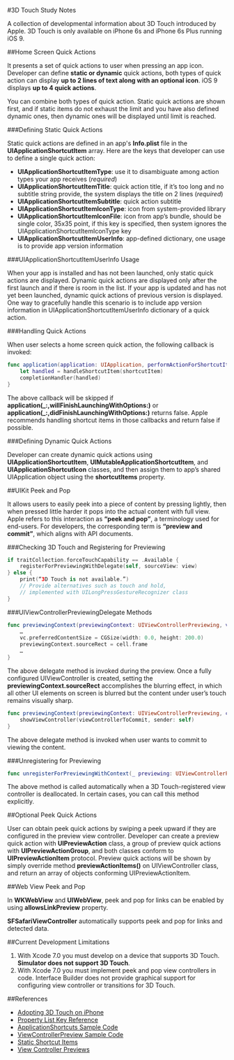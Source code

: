 #3D Touch Study Notes

A collection of developmental information about 3D Touch introduced by Apple. 3D Touch is only available on iPhone 6s and iPhone 6s Plus running iOS 9.

##Home Screen Quick Actions

It presents a set of quick actions to user when pressing an app icon. Developer can define **static or dynamic** quick actions, both types of quick action can display **up to 2 lines of text along with an optional icon**. iOS 9 displays **up to 4 quick actions**.

You can combine both types of quick action. Static quick actions are shown first, and if static items do not exhaust the limit and you have also defined dynamic ones, then dynamic ones will be displayed until limit is reached.

###Defining Static Quick Actions

Static quick actions are defined in an app's **Info.plist** file in the **UIApplicationShortcutItem** array. Here are the keys that developer can use to define a single quick action:

- **UIApplicationShortcutItemType**: use it to disambiguate among action types your app receives (_required_)
- **UIApplicationShortcutItemTitle**: quick action title, if it’s too long and no subtitle string provide, the system displays the title on 2 lines (_required_)
- **UIApplicationShortcutItemSubtitle**: quick action subtitle
- **UIApplicationShortcutItemIconType**: icon from system-provided library
- **UIApplicationShortcutItemIconFile**: icon from app’s bundle, should be single color,  35x35 point, if this key is specified, then system ignores the UIApplicationShortcutItemIconType key
- **UIApplicationShortcutItemUserInfo**: app-defined dictionary, one usage is to provide app version information

###UIApplicationShortcutItemUserInfo Usage

When your app is installed and has not been launched, only static quick actions are displayed. Dynamic quick actions are displayed only after the first launch and if there is room in the list. If your app is updated and has not yet been launched, dynamic quick actions of previous version is displayed. One way to gracefully handle this scenario is to include app version information in UIApplicationShortcutItemUserInfo dictionary of a quick action.

###Handling Quick Actions

When user selects a home screen quick action, the following callback is invoked:

```swift
func application(application: UIApplication, performActionForShortcutItem shortcutItem: UIApplicationShortcutItem, completionHandler: Bool -> Void) {
	let handled = handleShortcutItem(shortcutItem)
	completionHandler(handled)
}
```

 The above callback will be skipped if **application(\_:,willFinishLaunchingWithOptions:)** or **application(\_:,didFinishLaunchingWithOptions:)** returns false. Apple recommends handling shortcut items in those callbacks and return false if possible.

###Defining Dynamic Quick Actions

Developer can create dynamic quick actions using **UIApplicationShortcutItem**, **UIMutableApplicationShortcutItem**, and **UIApplicationShortcutIcon** classes, and then assign them to app’s shared UIApplication object using the **shortcutItems** property.

##UIKit Peek and Pop

It allows users to easily peek into a piece of content by pressing lightly, then when pressed little harder it pops into the actual content with full view. Apple refers to this interaction as **“peek and pop”**, a terminology used for end-users. For developers, the corresponding term is **“preview and commit”**, which aligns with API documents.

###Checking 3D Touch and Registering for Previewing

```swift
if traitCollection.forceTouchCapability == .Available {
	registerForPreviewingWithDelegate(self, sourceView: view)
} else {
	print(“3D Touch is not available.”)
	// Provide alternatives such as touch and hold,
	// implemented with UILongPressGestureRecognizer class
}
```

###UIViewControllerPreviewingDelegate Methods

```swift
func previewingContext(previewingContext: UIViewControllerPreviewing, viewControllerForLocation location:CGPoint) -> UIViewController? {
	…
	vc.preferredContentSize = CGSize(width: 0.0, height: 200.0)
	previewingContext.sourceRect = cell.frame
	…
}
```

The above delegate method is invoked during the preview. Once a fully configured UIViewController is created, setting the **previewingContext.sourceRect** accomplishes the blurring effect, in which all other UI elements on screen is blurred but the content under user’s touch remains visually sharp.

```swift
func previewingContext(previewingContext: UIViewControllerPreviewing, commitViewController viewControllerToCommit: UIViewController) {
	showViewController(viewControllerToCommit, sender: self)
}
```

The above delegate method is invoked when user wants to commit to viewing the content.

###Unregistering for Previewing

```swift
func unregisterForPreviewingWithContext(_ previewing: UIViewControllerPreviewing)
```

The above method is called automatically when a 3D Touch-registered view controller is deallocated. In certain cases, you can call this method explicitly.

##Optional Peek Quick Actions

User can obtain peek quick actions by swiping a peek upward if they are configured in the preview view controller. Developer can create a preview quick action with **UIPreviewAction** class, a group of preview quick actions with **UIPreviewActionGroup**, and both classes conform to **UIPreviewActionItem** protocol. Preview quick actions will be shown by simply override method **previewActionItems()** on UIViewController class, and return an array of objects conforming UIPreviewActionItem.

##Web View Peek and Pop

In **WKWebView** and **UIWebView**, peek and pop for links can be enabled by using **allowsLinkPreview** property.

**SFSafariViewController** automatically supports peek and pop for links and detected data.

##Current Development Limitations

1. With Xcode 7.0 you must develop on a device that supports 3D Touch. **Simulator does not support 3D Touch**.
2. With Xcode 7.0 you must implement peek and pop view controllers in code. Interface Builder does not provide graphical support for configuring view controller or transitions for 3D Touch.

##References
- [Adopting 3D Touch on iPhone](https://developer.apple.com/library/prerelease/ios/documentation/UserExperience/Conceptual/Adopting3DTouchOniPhone/index.html#//apple_ref/doc/uid/TP40016543)
- [Property List Key Reference](https://developer.apple.com/library/prerelease/ios/documentation/General/Reference/InfoPlistKeyReference/Articles/iPhoneOSKeys.html#//apple_ref/doc/uid/TP40009252-SW36)
- [ApplicationShortcuts Sample Code](https://developer.apple.com/library/prerelease/ios/samplecode/ApplicationShortcuts/Introduction/Intro.html#//apple_ref/doc/uid/TP40016545)
- [ViewControllerPreview Sample Code](https://developer.apple.com/library/prerelease/ios/samplecode/ViewControllerPreviews/Introduction/Intro.html#//apple_ref/doc/uid/TP40016546)
- [Static Shortcut Items](https://littlebitesofcocoa.com/79)
- [View Controller Previews](https://littlebitesofcocoa.com/80)